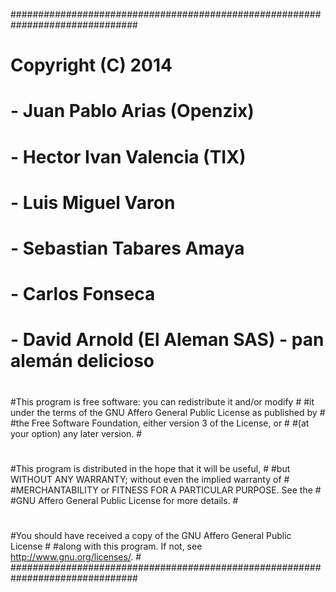 ###############################################################################
#                                                                             #
# Copyright (C) 2014                                                          #
# - Juan Pablo Arias  (Openzix)                                               #
# - Hector Ivan Valencia (TIX)                                                #
# - Luis Miguel Varon                                                         #
# - Sebastian Tabares Amaya                                                   #
# - Carlos Fonseca                                                            #
# - David Arnold (El Aleman SAS) - pan alemán delicioso                       #
#                                                                             #
#This program is free software: you can redistribute it and/or modify         #
#it under the terms of the GNU Affero General Public License as published by  #
#the Free Software Foundation, either version 3 of the License, or            #
#(at your option) any later version.                                          #
#                                                                             #
#This program is distributed in the hope that it will be useful,              #
#but WITHOUT ANY WARRANTY; without even the implied warranty of               #
#MERCHANTABILITY or FITNESS FOR A PARTICULAR PURPOSE.  See the                #
#GNU Affero General Public License for more details.                          #
#                                                                             #
#You should have received a copy of the GNU Affero General Public License     #
#along with this program.  If not, see <http://www.gnu.org/licenses/>.        #
###############################################################################
